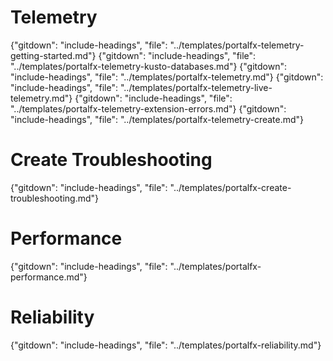 # Telemetry 
{"gitdown": "include-headings", "file": "../templates/portalfx-telemetry-getting-started.md"}
{"gitdown": "include-headings", "file": "../templates/portalfx-telemetry-kusto-databases.md"}
{"gitdown": "include-headings", "file": "../templates/portalfx-telemetry.md"}
{"gitdown": "include-headings", "file": "../templates/portalfx-telemetry-live-telemetry.md"}
{"gitdown": "include-headings", "file": "../templates/portalfx-telemetry-extension-errors.md"}
{"gitdown": "include-headings", "file": "../templates/portalfx-telemetry-create.md"}

# Create Troubleshooting 
{"gitdown": "include-headings", "file": "../templates/portalfx-create-troubleshooting.md"}

# Performance 
{"gitdown": "include-headings", "file": "../templates/portalfx-performance.md"}

# Reliability
{"gitdown": "include-headings", "file": "../templates/portalfx-reliability.md"}
